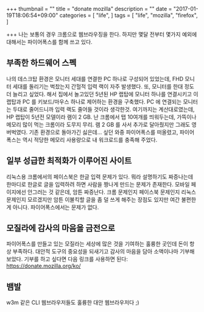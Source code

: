 +++
thumbnail = ""
title = "donate mozilla"
description = ""
date = "2017-01-19T18:06:54+09:00"
categories = [
	"life",
]
tags = [
	"life",
	"mozilla",
	"firefox",
]

+++
나는 보통의 경우 크롬으로 웹브라우징을 한다.  하지만 몇달 전부터 몇가지 예외에
대해서는 파이어폭스를 함께 쓰고 있다.


부족한 하드웨어 스펙
--------------------

나의 데스크탑 환경은 모니터 세대를 연결한 PC 하나로 구성되어 있었는데, FHD
모니터 세대를 돌리기는 벅찼는지 간헐적 입력 랙이 자주 발생했다.  또, 모니터를
한대 정도 더 늘리고 싶었다.  해서 집에서 놀고있던 5년된 HP 랩탑에 모니터 하나를
연결시키고 이 랩탑과 PC 를 키보드/마우스 하나로 제어하는 환경을 구축했다.  PC
에 연결되는 모니터는 두대로 줄어드니까 입력 랙도 줄어들 것이라 생각한것.
여기까지는 계산대로였는데, HP 랩탑이 5년전 모델이라 램이 2 GB.  난 크롬에서 탭
10여개를 띄워두는데, 가뜩이나 메모리 많이 먹는 크롬이라 도무지 무리.  램 2 GB
를 사서 추가로 달아줬지만 그래도 영 버벅였다.  기존 환경으로 돌아가긴 싫은데...
싶던 와중 파이어폭스를 떠올렸고, 파이어폭스는 역시 적당한 메모리 사용량으로 내
워크로드를 충족해 주었다.


일부 성급한 최적화가 이루어진 사이트
------------------------------------

리눅스용 크롬에서의 페이스북은 한글 입력 문제가 있다.  뭐라 설명하기도
짜증나는데 한마디로 한글로 글을 입력하려 하면 사람을 짱나게 만드는 문제가
존재한다.  모바일 페이지에선 안그러는 것 같은데, 암튼 짜증난다.  크롬 문제인지
페이스북 문제인지 리눅스 문제인지 모르겠지만 암튼 이불킥할 글을 좀 덜 쓰게
해주는 장점도 있지만 여간 불편한게 아니다.  파이어폭스에서는 문제가 없다.


모질라에 감사의 마음을 금전으로
-------------------------------

파이어폭스를 만들고 있는 모질라는 세상에 많은 것을 기여하는 훌륭한 곳인데 돈이
항상 부족하다.  대안적 도구의 중요성을 되새기고 감사의 마음을 담아 소액이나마
기부해 보았다.  기부를 하고 싶다면 다음 링크를 사용하면 된다:
https://donate.mozilla.org/ko/


뱀발
----

w3m 같은 CLI 웹브라우저들도 훌륭한 대안 웹브라우저다 ;)
